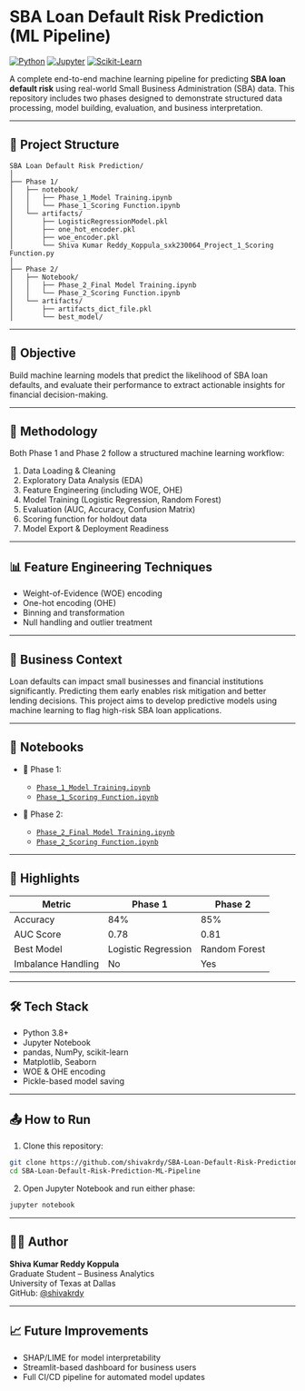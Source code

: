 # SBA Loan Default Risk Prediction (ML Pipeline)

[![Python](https://img.shields.io/badge/Python-3.8%2B-blue?logo=python)](https://www.python.org/)
[![Jupyter](https://img.shields.io/badge/Jupyter-Notebook-orange?logo=jupyter)](https://jupyter.org/)
[![Scikit-Learn](https://img.shields.io/badge/ML-Sklearn-lightgrey?logo=scikit-learn)](https://scikit-learn.org/)

A complete end-to-end machine learning pipeline for predicting **SBA loan default risk** using real-world Small Business Administration (SBA) data. This repository includes two phases designed to demonstrate structured data processing, model building, evaluation, and business interpretation.

---

## 📁 Project Structure

```
SBA Loan Default Risk Prediction/
│
├── Phase 1/
│   ├── notebook/
│   │   ├── Phase_1_Model Training.ipynb
│   │   └── Phase_1_Scoring Function.ipynb
│   └── artifacts/
│       ├── LogisticRegressionModel.pkl
│       ├── one_hot_encoder.pkl
│       ├── woe_encoder.pkl
│       └── Shiva Kumar Reddy_Koppula_sxk230064_Project_1_Scoring Function.py
│
├── Phase 2/
│   ├── Notebook/
│   │   ├── Phase_2_Final Model Training.ipynb
│   │   └── Phase_2_Scoring Function.ipynb
│   └── artifacts/
│       ├── artifacts_dict_file.pkl
│       └── best_model/
```

---

## 🧠 Objective

Build machine learning models that predict the likelihood of SBA loan defaults, and evaluate their performance to extract actionable insights for financial decision-making.

---

## 🧪 Methodology

Both Phase 1 and Phase 2 follow a structured machine learning workflow:

1. Data Loading & Cleaning
2. Exploratory Data Analysis (EDA)
3. Feature Engineering (including WOE, OHE)
4. Model Training (Logistic Regression, Random Forest)
5. Evaluation (AUC, Accuracy, Confusion Matrix)
6. Scoring function for holdout data
7. Model Export & Deployment Readiness

---

## 📊 Feature Engineering Techniques

- Weight-of-Evidence (WOE) encoding
- One-hot encoding (OHE)
- Binning and transformation
- Null handling and outlier treatment

---

## 🧾 Business Context

Loan defaults can impact small businesses and financial institutions significantly. Predicting them early enables risk mitigation and better lending decisions. This project aims to develop predictive models using machine learning to flag high-risk SBA loan applications.

---

## 🚀 Notebooks

- 📘 Phase 1:
  - [`Phase_1_Model Training.ipynb`](./Phase%201/notebook/Phase_1_Model%20Training.ipynb)
  - [`Phase_1_Scoring Function.ipynb`](./Phase%201/notebook/Phase_1_Scoring%20Function.ipynb)

- 📘 Phase 2:
  - [`Phase_2_Final Model Training.ipynb`](./Phase%202/Notebook/Phase_2_Final%20Model%20Training.ipynb)
  - [`Phase_2_Scoring Function.ipynb`](./Phase%202/Notebook/Phase_2_Scoring%20Function.ipynb)

---

## 📌 Highlights

| Metric              | Phase 1       | Phase 2       |
|---------------------|----------------|----------------|
| Accuracy            | 84%            | 85%            |
| AUC Score           | 0.78           | 0.81           |
| Best Model          | Logistic Regression | Random Forest |
| Imbalance Handling  | No             | Yes            |

---

## 🛠️ Tech Stack

- Python 3.8+
- Jupyter Notebook
- pandas, NumPy, scikit-learn
- Matplotlib, Seaborn
- WOE & OHE encoding
- Pickle-based model saving

---

## 📤 How to Run

1. Clone this repository:
```bash
git clone https://github.com/shivakrdy/SBA-Loan-Default-Risk-Prediction-ML-Pipeline.git
cd SBA-Loan-Default-Risk-Prediction-ML-Pipeline
```

2. Open Jupyter Notebook and run either phase:
```bash
jupyter notebook
```

---

## 👨‍💻 Author

**Shiva Kumar Reddy Koppula**  
Graduate Student – Business Analytics  
University of Texas at Dallas  
GitHub: [@shivakrdy](https://github.com/shivakrdy)

---

## 📈 Future Improvements

- SHAP/LIME for model interpretability
- Streamlit-based dashboard for business users
- Full CI/CD pipeline for automated model updates
